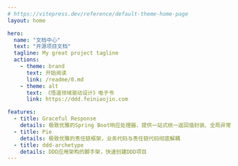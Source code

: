 ```yaml
---
# https://vitepress.dev/reference/default-theme-home-page
layout: home

hero:
  name: "文档中心"
  text: "开源项目文档"
  tagline: My great project tagline
  actions:
    - theme: brand
      text: 开始阅读
      link: /readme/0.md
    - theme: alt
      text: 《悟道领域驱动设计》电子书
      link: https://ddd.feiniaojin.com

features:
  - title: Graceful Response
    details: 极致优雅的Spring Boot响应处理器，提供一站式统一返回值封装、全局异常处理、自定义异常错误码等功能
  - title: Pie
    details: 极致优雅的责任链框架，业务代码与责任链代码彻底解耦
  - title: ddd-archetype
    details: DDD应用架构的脚手架，快速创建DDD项目
---
```


